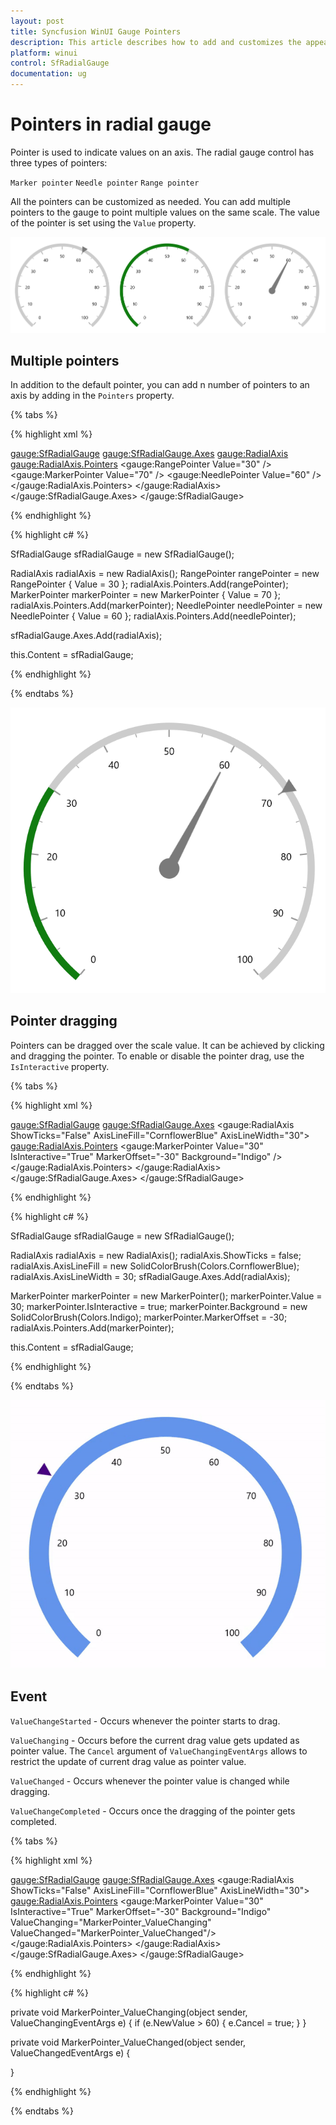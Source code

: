 ```yaml
---
layout: post
title: Syncfusion WinUI Gauge Pointers
description: This article describes how to add and customizes the appearence of pointers of radial gauge control in winui platform
platform: winui
control: SfRadialGauge
documentation: ug
---
```


# Pointers in radial gauge

 Pointer is used to indicate values on an axis. The radial gauge control has three types of pointers: 

`Marker pointer`
`Needle pointer`
`Range pointer`

All the pointers can be customized as needed. You can add multiple pointers to the gauge to point multiple values on the same scale. The value of the pointer is set using the `Value` property.

![multiple pointers](images/pointers/pointers.png)

## Multiple pointers

In addition to the default pointer, you can add n number of pointers to an axis by adding in the `Pointers` property.

{% tabs %}

{% highlight xml %}

<gauge:SfRadialGauge>
    <gauge:SfRadialGauge.Axes>
        <gauge:RadialAxis>
            <gauge:RadialAxis.Pointers>
                <gauge:RangePointer Value="30" />
                <gauge:MarkerPointer Value="70" />
                <gauge:NeedlePointer Value="60" />
            </gauge:RadialAxis.Pointers>
        </gauge:RadialAxis>
    </gauge:SfRadialGauge.Axes>
</gauge:SfRadialGauge>

{% endhighlight %}

{% highlight c# %}

SfRadialGauge sfRadialGauge = new SfRadialGauge();

RadialAxis radialAxis = new RadialAxis();
RangePointer rangePointer = new RangePointer { Value = 30 };
radialAxis.Pointers.Add(rangePointer);
MarkerPointer markerPointer = new MarkerPointer { Value = 70 };
radialAxis.Pointers.Add(markerPointer);
NeedlePointer needlePointer = new NeedlePointer { Value = 60 };
radialAxis.Pointers.Add(needlePointer);

sfRadialGauge.Axes.Add(radialAxis);

this.Content = sfRadialGauge;

{% endhighlight %}

{% endtabs %}

![multiple pointers](images/pointers/multiple_pointer.png)

## Pointer dragging

Pointers can be dragged over the scale value. It can be achieved by clicking and dragging the pointer. To enable or disable the pointer drag, use the `IsInteractive` property.

{% tabs %}

{% highlight xml %}

<gauge:SfRadialGauge>
    <gauge:SfRadialGauge.Axes>
        <gauge:RadialAxis ShowTicks="False"
                          AxisLineFill="CornflowerBlue"
                          AxisLineWidth="30">
            <gauge:RadialAxis.Pointers>
                <gauge:MarkerPointer Value="30"
                                     IsInteractive="True"
                                     MarkerOffset="-30"
                                     Background="Indigo" />
            </gauge:RadialAxis.Pointers>
        </gauge:RadialAxis>
    </gauge:SfRadialGauge.Axes>
</gauge:SfRadialGauge>

{% endhighlight %}

{% highlight c# %}

SfRadialGauge sfRadialGauge = new SfRadialGauge();

RadialAxis radialAxis = new RadialAxis();
radialAxis.ShowTicks = false;
radialAxis.AxisLineFill = new SolidColorBrush(Colors.CornflowerBlue);
radialAxis.AxisLineWidth = 30;
sfRadialGauge.Axes.Add(radialAxis);

MarkerPointer markerPointer = new MarkerPointer();
markerPointer.Value = 30;
markerPointer.IsInteractive = true;
markerPointer.Background = new SolidColorBrush(Colors.Indigo);
markerPointer.MarkerOffset = -30;
radialAxis.Pointers.Add(markerPointer);

this.Content = sfRadialGauge;

{% endhighlight %}

{% endtabs %}

![pointer dragging](images/pointers/pointer-interaction.gif)

## Event

`ValueChangeStarted` - Occurs whenever the pointer starts to drag.

`ValueChanging` - Occurs before the current drag value gets updated as pointer value. The `Cancel` argument of `ValueChangingEventArgs` allows to restrict the update of current drag value as pointer value.

`ValueChanged` - Occurs whenever the pointer value is changed while dragging.

`ValueChangeCompleted` - Occurs once the dragging of the pointer gets completed.

{% tabs %}

{% highlight xml %}

<gauge:SfRadialGauge>
    <gauge:SfRadialGauge.Axes>
        <gauge:RadialAxis ShowTicks="False"
                          AxisLineFill="CornflowerBlue"
                          AxisLineWidth="30">
            <gauge:RadialAxis.Pointers>
                <gauge:MarkerPointer Value="30"
                                     IsInteractive="True"
                                     MarkerOffset="-30"
                                     Background="Indigo" 
                                     ValueChanging="MarkerPointer_ValueChanging"
                                     ValueChanged="MarkerPointer_ValueChanged"/>
            </gauge:RadialAxis.Pointers>
        </gauge:RadialAxis>
    </gauge:SfRadialGauge.Axes>
</gauge:SfRadialGauge>

{% endhighlight %}

{% highlight c# %}

private void MarkerPointer_ValueChanging(object sender, ValueChangingEventArgs e)
{
    if (e.NewValue > 60)
    {
        e.Cancel = true;
    }
}

private void MarkerPointer_ValueChanged(object sender, ValueChangedEventArgs e)
{

}

{% endhighlight %}

{% endtabs %}